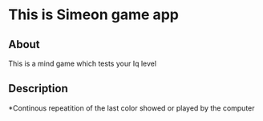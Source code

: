 # This is Simeon game app

## About

This is a mind game which tests your Iq level

## Description

*Continous repeatition of the last color showed or played by the computer